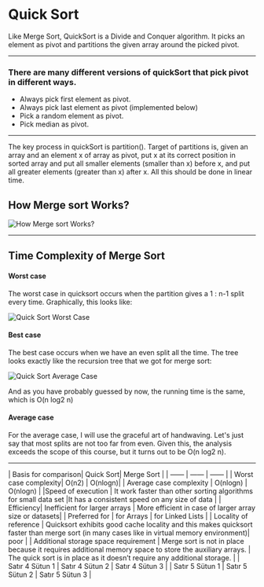 # Quick Sort

Like Merge Sort, QuickSort is a Divide and Conquer algorithm. It picks an element as pivot and partitions the given array around the picked pivot.

---

### There are many different versions of quickSort that pick pivot in different ways. 
- Always pick first element as pivot.
- Always pick last element as pivot (implemented below)
- Pick a random element as pivot.
- Pick median as pivot.

---

The key process in quickSort is partition(). Target of partitions is, given an array and an element x of array as pivot, put x at its correct position in sorted 
array and put all smaller elements (smaller than x) before x, and put all greater elements (greater than x) after x. All this should be done in linear time.

## How Merge sort Works?
![How Merge sort Works?](https://www.cct.lsu.edu/~sidhanti/tutorials/data_structures/img2145.gif)

---

## Time Complexity of Merge Sort

#### Worst case
The worst case in quicksort occurs when the partition gives a 1 : n-1 split every time. Graphically, this looks like:

![Quick Sort Worst Case](https://www.cs.dartmouth.edu/~thc/cs5-F96/quicksort_worse.gif)

#### Best case
The best case occurs when we have an even split all the time. The tree looks exactly like the recursion tree that we got for merge sort:

![Quick Sort Average Case](https://www.cs.dartmouth.edu/~thc/cs5-F96/merge_tree.gif)

And as you have probably guessed by now, the running time is the same, which is O(n log2 n)

#### Average case
For the average case, I will use the graceful art of handwaving. Let's just say that most splits are not too far from even. 
Given this, the analysis exceeds the scope of this course, but it turns out to be O(n log2 n).

---

| Basis for comparison| Quick Sort| Merge Sort |
| —— | —— | —— |
| Worst case complexity| O(n2) | O(nlogn)|
| Average case complexity |  O(nlogn) |  O(nlogn) |
|Speed of execution | It work faster than other sorting algorithms for small data set  |It has a consistent speed on any size of data |
| Efficiency| Inefficient for larger arrays | More efficient in case of larger array size or datasets|
| Preferred for | for Arrays | for Linked Lists |
| Locality of reference | Quicksort exhibits good cache locality and this makes quicksort faster than merge sort (in many cases like in virtual memory environment)| 	poor |
| Additional storage space requirement | Merge sort is not in place because it requires additional memory space to store the auxiliary arrays. | The quick sort is in place as it doesn’t require any additional storage. |
| Satır 4 Sütun 1 | Satır 4 Sütun 2 | Satır 4 Sütun 3 |
| Satır 5 Sütun 1 | Satır 5 Sütun 2 | Satır 5 Sütun 3 |







